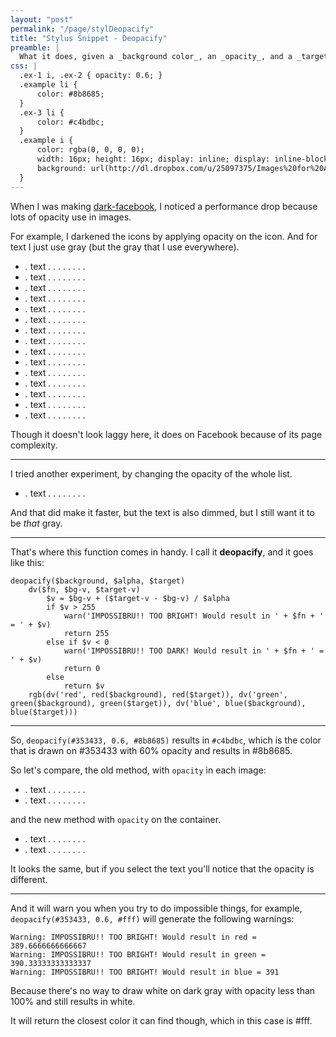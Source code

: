 ```yaml
---
layout: "post"
permalink: "/page/stylDeopacify"
title: "Stylus Snippet - Deopacify"
preamble: |
  What it does, given a _background color_, an _opacity_, and a _target color_: It finds a color which when drawn on the _background color_ with the given _opacity_, results in the _target color_.
css: |
  .ex-1 i, .ex-2 { opacity: 0.6; }
  .example li {
      color: #8b8685;
  }
  .ex-3 li {
      color: #c4bdbc;
  }
  .example i {
      color: rgba(0, 0, 0, 0);
      width: 16px; height: 16px; display: inline; display: inline-block;
      background: url(http://dl.dropbox.com/u/25097375/Images%20for%20Article/me-stylDeopacify.png) -51px -461px;
  }
---
```


When I was making [dark-facebook](http://userstyles.org/styles/56731/facebook-dark-facebook), I noticed a performance drop because lots of opacity use in images.

For example, I darkened the icons by applying opacity on the icon. And for text I just use gray (but the gray that I use everywhere).

<ul class="example ex-1">
<li><i>.</i> text <i>.</i> <i>.</i> <i>.</i> <i>.</i> <i>.</i> <i>.</i> <i>.</i> <i>.</i></li>
<li><i>.</i> text <i>.</i> <i>.</i> <i>.</i> <i>.</i> <i>.</i> <i>.</i> <i>.</i> <i>.</i></li>
<li><i>.</i> text <i>.</i> <i>.</i> <i>.</i> <i>.</i> <i>.</i> <i>.</i> <i>.</i> <i>.</i></li>
<li><i>.</i> text <i>.</i> <i>.</i> <i>.</i> <i>.</i> <i>.</i> <i>.</i> <i>.</i> <i>.</i></li>
<li><i>.</i> text <i>.</i> <i>.</i> <i>.</i> <i>.</i> <i>.</i> <i>.</i> <i>.</i> <i>.</i></li>
<li><i>.</i> text <i>.</i> <i>.</i> <i>.</i> <i>.</i> <i>.</i> <i>.</i> <i>.</i> <i>.</i></li>
<li><i>.</i> text <i>.</i> <i>.</i> <i>.</i> <i>.</i> <i>.</i> <i>.</i> <i>.</i> <i>.</i></li>
<li><i>.</i> text <i>.</i> <i>.</i> <i>.</i> <i>.</i> <i>.</i> <i>.</i> <i>.</i> <i>.</i></li>
<li><i>.</i> text <i>.</i> <i>.</i> <i>.</i> <i>.</i> <i>.</i> <i>.</i> <i>.</i> <i>.</i></li>
<li><i>.</i> text <i>.</i> <i>.</i> <i>.</i> <i>.</i> <i>.</i> <i>.</i> <i>.</i> <i>.</i></li>
<li><i>.</i> text <i>.</i> <i>.</i> <i>.</i> <i>.</i> <i>.</i> <i>.</i> <i>.</i> <i>.</i></li>
<li><i>.</i> text <i>.</i> <i>.</i> <i>.</i> <i>.</i> <i>.</i> <i>.</i> <i>.</i> <i>.</i></li>
<li><i>.</i> text <i>.</i> <i>.</i> <i>.</i> <i>.</i> <i>.</i> <i>.</i> <i>.</i> <i>.</i></li>
<li><i>.</i> text <i>.</i> <i>.</i> <i>.</i> <i>.</i> <i>.</i> <i>.</i> <i>.</i> <i>.</i></li>
<li><i>.</i> text <i>.</i> <i>.</i> <i>.</i> <i>.</i> <i>.</i> <i>.</i> <i>.</i> <i>.</i></li>
</ul>

Though it doesn't look laggy here, it does on Facebook because of its page complexity.

---

I tried another experiment, by changing the opacity of the whole list.

<ul class="example ex-2">
<li><i>.</i> text <i>.</i> <i>.</i> <i>.</i> <i>.</i> <i>.</i> <i>.</i> <i>.</i> <i>.</i></li>
</ul>

And that did make it faster, but the text is also dimmed, but I still want it to be _that_ gray.

---

That's where this function comes in handy. I call it __deopacify__, and it goes like this:

	deopacify($background, $alpha, $target)
		dv($fn, $bg-v, $target-v)
			$v = $bg-v + ($target-v - $bg-v) / $alpha
			if $v > 255
				warn('IMPOSSIBRU!! TOO BRIGHT! Would result in ' + $fn + ' = ' + $v)
				return 255
			else if $v < 0
				warn('IMPOSSIBRU!! TOO DARK! Would result in ' + $fn + ' = ' + $v)
				return 0
			else
				return $v
		rgb(dv('red', red($background), red($target)), dv('green', green($background), green($target)), dv('blue', blue($background), blue($target)))






---

So, `deopacify(#353433, 0.6, #8b8685)` results in `#c4bdbc`, which is the color that is drawn on #353433 with 60% opacity and results in #8b8685.

So let's compare, the old method, with `opacity` in each image:

<ul class="example ex-1">
<li><i>.</i> text <i>.</i> <i>.</i> <i>.</i> <i>.</i> <i>.</i> <i>.</i> <i>.</i> <i>.</i></li>
<li><i>.</i> text <i>.</i> <i>.</i> <i>.</i> <i>.</i> <i>.</i> <i>.</i> <i>.</i> <i>.</i></li>
</ul>

and the new method with `opacity` on the container.

<ul class="example ex-2 ex-3">
<li><i>.</i> text <i>.</i> <i>.</i> <i>.</i> <i>.</i> <i>.</i> <i>.</i> <i>.</i> <i>.</i></li>
<li><i>.</i> text <i>.</i> <i>.</i> <i>.</i> <i>.</i> <i>.</i> <i>.</i> <i>.</i> <i>.</i></li>
</ul>

It looks the same, but if you select the text you'll notice that the opacity is different.

---

And it will warn you when you try to do impossible things, for example, `deopacify(#353433, 0.6, #fff)` will generate the following warnings:

	Warning: IMPOSSIBRU!! TOO BRIGHT! Would result in red = 389.6666666666667
	Warning: IMPOSSIBRU!! TOO BRIGHT! Would result in green = 390.33333333333337
	Warning: IMPOSSIBRU!! TOO BRIGHT! Would result in blue = 391

Because there's no way to draw white on dark gray with opacity less than 100% and still results in white.

It will return the closest color it can find though, which in this case is #fff.



